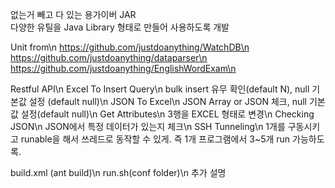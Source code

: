 없는거 빼고 다 있는 용가이버 JAR\
다양한 유틸을 Java Library 형태로 만들어 사용하도록 개발

Unit from\n
https://github.com/justdoanything/WatchDB\n
https://github.com/justdoanything/dataparser\n
https://github.com/justdoanything/EnglishWordExam\n


Restful API\n
Excel To Insert Query\n
bulk insert 유무 확인(default N), null 기본값 설정 (default  null)\n
JSON To Excel\n
JSON Array or JSON 체크, null 기본값 설정(default null)\n
Get Attributes\n
3행을 EXCEL 형태로 변경\n
Checking JSON\n
JSON에서 특정 데이터가 있는지 체크\n
SSH Tunneling\n
1개를 구동시키고 runable을 해서 쓰레드로 동작할 수 있게. 즉 1개 프로그램에서 3~5개 run 가능하도록.

build.xml (ant build)\n
run.sh(conf folder)\n
추가 설명


